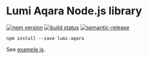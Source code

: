 # Lumi Aqara Node.js library

[![npm version](https://img.shields.io/npm/v/lumi-aqara.svg)](https://www.npmjs.com/package/lumi-aqara)
[![build status](https://travis-ci.org/marvinroger/node-lumi-aqara.svg?branch=master)](https://travis-ci.org/marvinroger/node-lumi-aqara)
[![semantic-release](https://img.shields.io/badge/%20%20%F0%9F%93%A6%F0%9F%9A%80-semantic--release-e10079.svg)](https://github.com/semantic-release/semantic-release)

`npm install --save lumi-aqara`

See [example.js](example.js).

